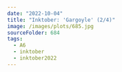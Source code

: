 ```yaml
---
date: "2022-10-04"
title: "Inktober: 'Gargoyle' (2/4)"
image: /images/plots/685.jpg
sourceFolder: 684
tags:
  - A6
  - inktober
  - inktober2022
---
```


